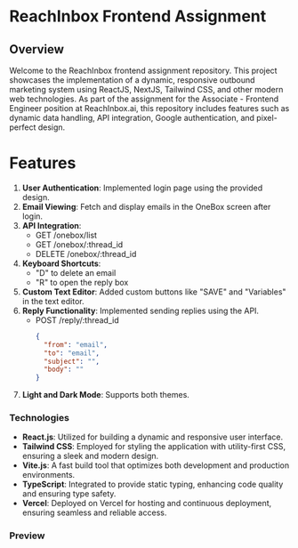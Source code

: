 # ReachInbox Frontend Assignment
## Overview
Welcome to the ReachInbox frontend assignment repository. This project showcases the implementation of a dynamic, responsive outbound marketing system using ReactJS, NextJS, Tailwind CSS, and other modern web technologies. As part of the assignment for the Associate - Frontend Engineer position at ReachInbox.ai, this repository includes features such as dynamic data handling, API integration, Google authentication, and pixel-perfect design.

# Features 
1. **User Authentication**: Implemented login page using the provided design.
2. **Email Viewing**: Fetch and display emails in the OneBox screen after login.
3. **API Integration**:
   - GET /onebox/list
   - GET /onebox/:thread_id
   - DELETE /onebox/:thread_id
4. **Keyboard Shortcuts**:
   - "D" to delete an email
   - "R" to open the reply box
5. **Custom Text Editor**: Added custom buttons like "SAVE" and "Variables" in the text editor.
6. **Reply Functionality**: Implemented sending replies using the API.
   - POST /reply/:thread_id
     ```json
     {
       "from": "email",
       "to": "email",
       "subject": "",
       "body": ""
     }
     ```
7. **Light and Dark Mode**: Supports both themes.

### **Technologies**

- **React.js**: Utilized for building a dynamic and responsive user interface.
- **Tailwind CSS**: Employed for styling the application with utility-first CSS, ensuring a sleek and modern design.
- **Vite.js**: A fast build tool that optimizes both development and production environments.
- **TypeScript**: Integrated to provide static typing, enhancing code quality and ensuring type safety.
- **Vercel**: Deployed on Vercel for hosting and continuous deployment, ensuring seamless and reliable access.

### **Preview**

